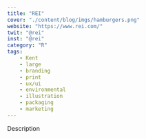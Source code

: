 ```yaml
---
title: "REI"
cover: "./content/blog/imgs/hamburgers.png"
website: "https://www.rei.com/"
twit: "@rei"
inst: "@rei"
category: "R"
tags:
    - Kent
    - large
    - branding
    - print
    - ux/ui
    - environmental
    - illustration
    - packaging
    - marketing
---
```


Description

